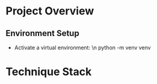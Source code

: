 # Project Overview
## Environment Setup
- Activate a virtual environment: \n
python -m venv venv
##
##
# Technique Stack
